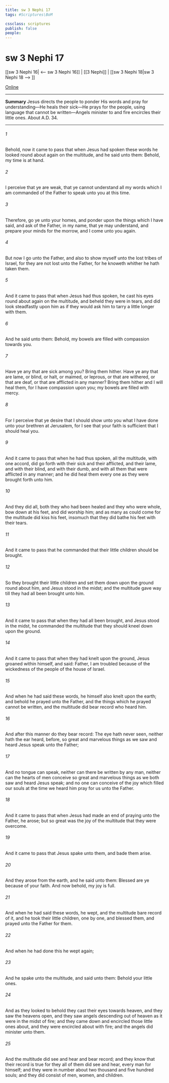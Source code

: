 ```yaml
---
title: sw 3 Nephi 17
tags: #Scriptures\BoM

cssclass: scriptures
publish: false
people:
---
```


# sw 3 Nephi 17
[[sw 3 Nephi 16| <-- sw 3 Nephi 16]] | [[3 Nephi]] | [[sw 3 Nephi 18|sw 3 Nephi 18 --> ]]

[Online](https://churchofjesuschrist.org/study/scriptures/bofm/3-ne/17?lang=eng)

---
__Summary__
Jesus directs the people to ponder His words and pray for understanding—He heals their sick—He prays for the people, using language that cannot be written—Angels minister to and fire encircles their little ones. About A.D. 34.

---
###### 1 
Behold, now it came to pass that when Jesus had spoken these words he looked round about again on the multitude, and he said unto them: Behold, my time is at hand.

###### 2 
I perceive that ye are weak, that ye cannot understand all my words which I am commanded of the Father to speak unto you at this time.

###### 3 
Therefore, go ye unto your homes, and ponder upon the things which I have said, and ask of the Father, in my name, that ye may understand, and prepare your minds for the morrow, and I come unto you again.

###### 4 
But now I go unto the Father, and also to show myself unto the lost tribes of Israel, for they are not lost unto the Father, for he knoweth whither he hath taken them.

###### 5 
And it came to pass that when Jesus had thus spoken, he cast his eyes round about again on the multitude, and beheld they were in tears, and did look steadfastly upon him as if they would ask him to tarry a little longer with them.

###### 6 
And he said unto them: Behold, my bowels are filled with compassion towards you.

###### 7 
Have ye any that are sick among you? Bring them hither. Have ye any that are lame, or blind, or halt, or maimed, or leprous, or that are withered, or that are deaf, or that are afflicted in any manner? Bring them hither and I will heal them, for I have compassion upon you; my bowels are filled with mercy.

###### 8 
For I perceive that ye desire that I should show unto you what I have done unto your brethren at Jerusalem, for I see that your faith is sufficient that I should heal you.

###### 9 
And it came to pass that when he had thus spoken, all the multitude, with one accord, did go forth with their sick and their afflicted, and their lame, and with their blind, and with their dumb, and with all them that were afflicted in any manner; and he did heal them every one as they were brought forth unto him.

###### 10 
And they did all, both they who had been healed and they who were whole, bow down at his feet, and did worship him; and as many as could come for the multitude did kiss his feet, insomuch that they did bathe his feet with their tears.

###### 11 
And it came to pass that he commanded that their little children should be brought.

###### 12 
So they brought their little children and set them down upon the ground round about him, and Jesus stood in the midst; and the multitude gave way till they had all been brought unto him.

###### 13 
And it came to pass that when they had all been brought, and Jesus stood in the midst, he commanded the multitude that they should kneel down upon the ground.

###### 14 
And it came to pass that when they had knelt upon the ground, Jesus groaned within himself, and said: Father, I am troubled because of the wickedness of the people of the house of Israel.

###### 15 
And when he had said these words, he himself also knelt upon the earth; and behold he prayed unto the Father, and the things which he prayed cannot be written, and the multitude did bear record who heard him.

###### 16 
And after this manner do they bear record: The eye hath never seen, neither hath the ear heard, before, so great and marvelous things as we saw and heard Jesus speak unto the Father;

###### 17 
And no tongue can speak, neither can there be written by any man, neither can the hearts of men conceive so great and marvelous things as we both saw and heard Jesus speak; and no one can conceive of the joy which filled our souls at the time we heard him pray for us unto the Father.

###### 18 
And it came to pass that when Jesus had made an end of praying unto the Father, he arose; but so great was the joy of the multitude that they were overcome.

###### 19 
And it came to pass that Jesus spake unto them, and bade them arise.

###### 20 
And they arose from the earth, and he said unto them: Blessed are ye because of your faith. And now behold, my joy is full.

###### 21 
And when he had said these words, he wept, and the multitude bare record of it, and he took their little children, one by one, and blessed them, and prayed unto the Father for them.

###### 22 
And when he had done this he wept again;

###### 23 
And he spake unto the multitude, and said unto them: Behold your little ones.

###### 24 
And as they looked to behold they cast their eyes towards heaven, and they saw the heavens open, and they saw angels descending out of heaven as it were in the midst of fire; and they came down and encircled those little ones about, and they were encircled about with fire; and the angels did minister unto them.

###### 25 
And the multitude did see and hear and bear record; and they know that their record is true for they all of them did see and hear, every man for himself; and they were in number about two thousand and five hundred souls; and they did consist of men, women, and children.

